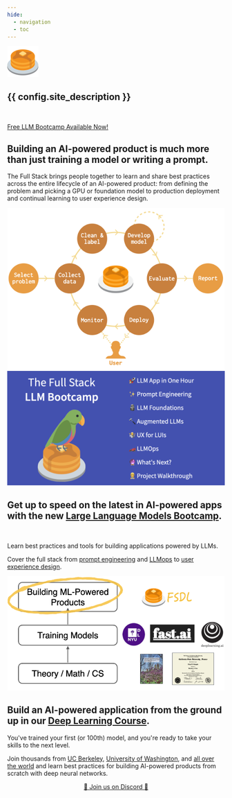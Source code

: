 ```yaml
---
hide:
  - navigation
  - toc
---
```

<style>
  /*
    over-ride default margings for markdown content in material
  */
  .md-main__inner {
    margin-top: 0;
  }
 .md-grid {
    max-width: 100vw;
  }
  .md-content__inner {
    margin: 0;
    padding: 0;
  }
  .md-content__inner::before {
    height: 0;
  }
</style>

<div class="flex-col">

  <div class="announce grid-2 items-center primary-swapped-bg-fg pb-2 m-0">
    <img src="images/pancakes.svg" style="max-height: 12rem; auto;" draggable="false" class="swap-first m-auto">
    <div class="mb-8 mx-4 swap-last">
      <h2><strong>{{ config.site_description }}</strong></h2>
      <p><br></p>
      <a href="/llm-bootcamp" class="md-button md-button--primary">
        Free LLM Bootcamp Available Now!
      </a>
    </div>
  </div>

  <div class="grid-2 items-center px-4 py-4">
    <div class="mb-4 swap-last">
        <h2>Building an AI-powered product is much more than just training a model or writing a prompt.</h2>
        <p>The Full Stack brings people together to learn and share best practices across the entire lifecycle of an AI-powered product:
            from defining the problem and picking a GPU or foundation model to production deployment and continual learning
            to user experience design.
        </p>
    </div>
    <img src="images/full_stack_description.png" class="swap-first">
  </div>

  <div class="grid-2 items-center py-4 px-4 primary-swapped-bg-fg">
    <a href="llm-bootcamp"><img src="llm-bootcamp/opengraph.png"></a>
    <div class="mb-4">
        <h2>Get up to speed on the latest in AI-powered apps with the new <a href="llm-bootcamp">Large Language Models Bootcamp</a>.</h2>
        <br>
        <p>
          Learn best practices and tools for building applications powered by LLMs. </p> <p> Cover the full stack from <a href="llm-bootcamp/prompt-engineering">prompt engineering</a> and <a href="llm-bootcamp/llmops">LLMops</a> to <a href="llm-bootcamp/ux-for-luis">user experience design</a>.
        </p>
    </div>
  </div>

  <div class="grid-2 items-center px-4 py-4">
    <a href="course"><img src="images/positioning.png" class="swap-first" draggable="false"></a>
    <div class="swap-last">
        <h2>Build an AI-powered application from the ground up in our <a href="course">Deep Learning Course</a>.</h2>
        <p>
          You've trained your first (or 100th) model, and you're ready to take your skills to the next level.
        </p>
        <p>
            Join thousands from <a href="https://bit.ly/berkeleyfsdl">UC Berkeley</a>,
            <a href="https://bit.ly/uwfsdl">University of Washington</a>, and <a
                href="https://youtube.com/c/FullStackDeepLearning">all over the world</a>
            and learn best practices for building AI-powered products from scratch with deep neural networks.
        </p>
    </div>
  </div>

  <div class="mb-8 px-4">
      <div style="text-align: center; margin-top: 1em;">
          <a class="md-button md-button--primary" href="https://fsdl.me/join-discord">🚀 Join us on Discord 🚀</a>
      </div>
  </div>
  </div>

</div>
